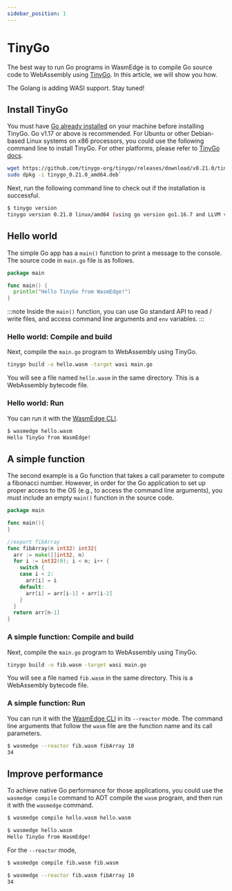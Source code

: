 ```yaml
---
sidebar_position: 1
---
```


# TinyGo

The best way to run Go programs in WasmEdge is to compile Go source code to WebAssembly using [TinyGo](https://tinygo.org/). In this article, we will show you how.

The Golang is adding WASI support. Stay tuned!

## Install TinyGo

You must have [Go already installed](https://go.dev/doc/install) on your machine before installing TinyGo. Go v1.17 or above is recommended. For Ubuntu or other Debian-based Linux systems on x86 processors, you could use the following command line to install TinyGo. For other platforms, please refer to [TinyGo docs](https://tinygo.org/getting-started/install/).

```bash
wget https://github.com/tinygo-org/tinygo/releases/download/v0.21.0/tinygo_0.21.0_amd64.deb
sudo dpkg -i tinygo_0.21.0_amd64.deb`
```

Next, run the following command line to check out if the installation is successful.

```bash
$ tinygo version
tinygo version 0.21.0 linux/amd64 (using go version go1.16.7 and LLVM version 11.0.0)
```

## Hello world

The simple Go app has a `main()` function to print a message to the console. The source code in `main.go` file is as follows.

```go
package main

func main() {
  println("Hello TinyGo from WasmEdge!")
}
```

<!-- prettier-ignore -->
:::note
Inside the `main()` function, you can use Go standard API to read / write files, and access command line arguments and `env` variables.
:::

### Hello world: Compile and build

Next, compile the `main.go` program to WebAssembly using TinyGo.

```bash
tinygo build -o hello.wasm -target wasi main.go
```

You will see a file named `hello.wasm` in the same directory. This is a WebAssembly bytecode file.

### Hello world: Run

You can run it with the [WasmEdge CLI](../build-and-run/cli).

```bash
$ wasmedge hello.wasm
Hello TinyGo from WasmEdge!
```

## A simple function

The second example is a Go function that takes a call parameter to compute a fibonacci number. However, in order for the Go application to set up proper access to the OS (e.g., to access the command line arguments), you must include an empty `main()` function in the source code.

```go
package main

func main(){
}

//export fibArray
func fibArray(n int32) int32{
  arr := make([]int32, n)
  for i := int32(0); i < n; i++ {
    switch {
    case i < 2:
      arr[i] = i
    default:
      arr[i] = arr[i-1] + arr[i-2]
    }
  }
  return arr[n-1]
}
```

### A simple function: Compile and build

Next, compile the `main.go` program to WebAssembly using TinyGo.

```bash
tinygo build -o fib.wasm -target wasi main.go
```

You will see a file named `fib.wasm` in the same directory. This is a WebAssembly bytecode file.

### A simple function: Run

You can run it with the [WasmEdge CLI](../build-and-run/cli) in its `--reactor` mode. The command line arguments that follow the `wasm` file are the function name and its call parameters.

```bash
$ wasmedge --reactor fib.wasm fibArray 10
34
```

## Improve performance

To achieve native Go performance for those applications, you could use the `wasmedge compile` command to AOT compile the `wasm` program, and then run it with the `wasmedge` command.

```bash
$ wasmedge compile hello.wasm hello.wasm

$ wasmedge hello.wasm
Hello TinyGo from WasmEdge!
```

For the `--reactor` mode,

```bash
$ wasmedge compile fib.wasm fib.wasm

$ wasmedge --reactor fib.wasm fibArray 10
34
```
